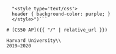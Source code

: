 ```(setq markdown-xhtml-header-content
  "<style type='text/css'>
  header { background-color: purple; }
  </style>")```

# [CS50 AP]({{ "/" | relative_url }})

Harvard University\\
2019–2020
